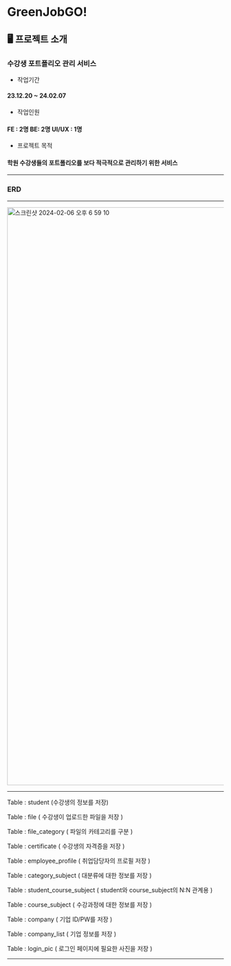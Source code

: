 # GreenJobGO!

## 🖥 프로젝트 소개
### 수강생 포트폴리오 관리 서비스

  * 작업기간
  #### 23.12.20 ~ 24.02.07
  * 작업인원 
  #### FE : 2명 BE: 2명 UI/UX : 1명
  * 프로젝트 목적
  #### 학원 수강생들의 포트폴리오를 보다 적극적으로 관리하기 위한 서비스
---

### ERD
---

<img width="1343" alt="스크린샷 2024-02-06 오후 6 59 10" src="https://github.com/Hxjjae/greenjobgo1/assets/130621510/a2a0a049-10fe-43b6-9fad-87443789113e">

---

Table : student (수강생의 정보를 저장)

Table : file ( 수강생이 업로드한 파일을 저장 )

Table : file_category ( 파일의 카테고리를 구분 )

Table : certificate ( 수강생의 자격증을 저장 )

Table : employee_profile ( 취업담당자의 프로필 저장 )

Table : category_subject ( 대분류에 대한 정보를 저장 )

Table : student_course_subject ( student와 course_subject의 N:N 관계용 )

Table : course_subject ( 수강과정에 대한 정보를 저장 )

Table : company ( 기업 ID/PW를 저장 )

Table : company_list ( 기업 정보를 저장 )

Table : login_pic ( 로그인 페이지에 필요한 사진을 저장 )

---


